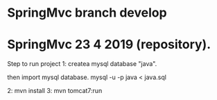 # SpringMvc branch develop
# SpringMvc 23 4 2019 (repository).
Step to run project
1: createa mysql database "java".

then import mysql database.
mysql -u <username> -p java < java.sql

2: mvn install
3: mvn tomcat7:run
